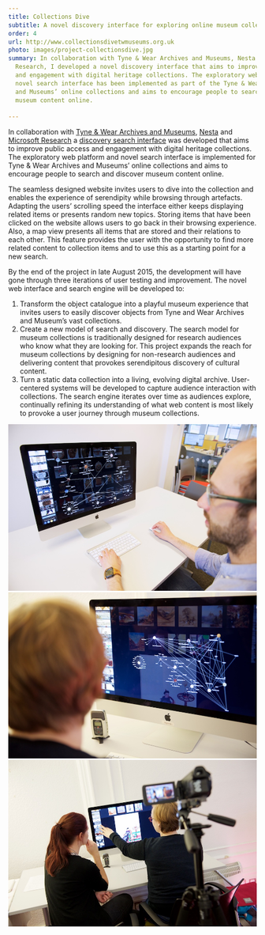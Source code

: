 ```yaml
---
title: Collections Dive
subtitle: A novel discovery interface for exploring online museum collections.
order: 4
url: http://www.collectionsdivetwmuseums.org.uk
photo: images/project-collectionsdive.jpg
summary: In collaboration with Tyne & Wear Archives and Museums, Nesta and Microsoft
  Research, I developed a novel discovery interface that aims to improve public access
  and engagement with digital heritage collections. The exploratory web platform and
  novel search interface has been implemented as part of the Tyne & Wear Archives
  and Museums’ online collections and aims to encourage people to search and discover
  museum content online.

---
```

In collaboration with [Tyne & Wear Archives and Museums](http://www.twmuseums.org.uk/), [Nesta](http://www.nesta.org.uk/) and [Microsoft Research](http://research.microsoft.com/en-us/labs/cambridge/) a [discovery search interface](http://collectionsdivetwmuseums.org.uk/) was developed that aims to improve public access and engagement with digital heritage collections. The exploratory web platform and novel search interface is implemented for Tyne & Wear Archives and Museums’ online collections and aims to encourage people to search and discover museum content online.

The seamless designed website invites users to dive into the collection and enables the experience of serendipity while browsing through artefacts. Adapting the users’ scrolling speed the interface either keeps displaying related items or presents random new topics. Storing items that have been clicked on the website allows users to go back in their browsing experience. Also, a map view presents all items that are stored and their relations to each other. This feature provides the user with the opportunity to find more related content to collection items and to use this as a starting point for a new search.

By the end of the project in late August 2015, the development will have gone through three iterations of user testing and improvement. The novel web interface and search engine will be developed to:

1. Transform the object catalogue into a playful museum experience that invites users to easily discover objects from Tyne and Wear Archives and Museum’s vast collections.
2. Create a new model of search and discovery. The search model for museum collections is traditionally designed for research audiences who know what they are looking for. This project expands the reach for museum collections by designing for non-research audiences and delivering content that provokes serendipitous discovery of cultural content.
3. Turn a static data collection into a living, evolving digital archive. User-centered systems will be developed to capture audience interaction with collections. The search engine iterates over time as audiences explore, continually refining its understanding of what web content is most likely to provoke a user journey through museum collections.

<div class="inline-gallery">
  <img src="images/collections-dive-1.jpg" />
  <img src="images/collections-dive-2.jpg" />
  <img src="images/collections-dive-3.jpg" />
</div>